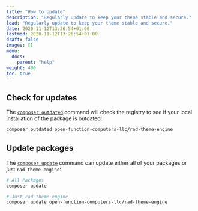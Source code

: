 ```yaml
---
title: "How to Update"
description: "Regularly update to keep your theme stable and secure."
lead: "Regularly update to keep your theme stable and secure."
date: 2020-11-12T13:26:54+01:00
lastmod: 2020-11-12T13:26:54+01:00
draft: false
images: []
menu:
  docs:
    parent: "help"
weight: 400
toc: true
---
```


## Check for updates

The [`composer outdated`](https://getcomposer.org/doc/03-cli.md#outdated) command will check the registry to see if your local installation of the package is outdated:

```bash
composer outdated open-function-computers-llc/rad-theme-engine
```

## Update packages

The [`composer update`](https://getcomposer.org/doc/03-cli.md#update-u) command can update either all of your packages or just `rad-theme-engine`:

```bash
# All Packages
composer update

# Just rad-theme-engine
composer update open-function-computers-llc/rad-theme-engine
```
